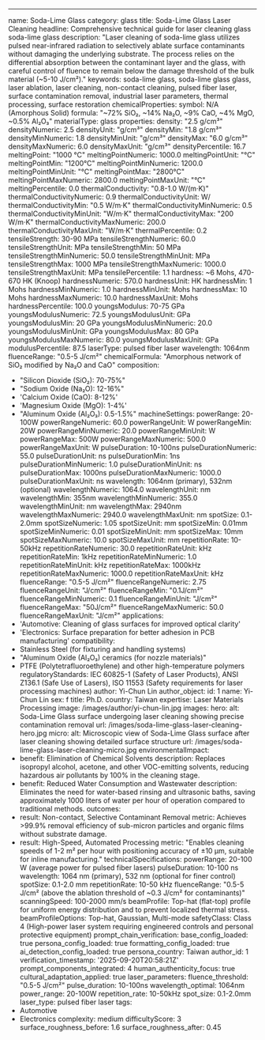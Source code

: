 ---
name: Soda-Lime Glass
category: glass
title: Soda-Lime Glass Laser Cleaning
headline: Comprehensive technical guide for laser cleaning glass soda-lime glass
description: "Laser cleaning of soda-lime glass utilizes pulsed near-infrared radiation to selectively ablate surface contaminants without damaging the underlying substrate. The process relies on the differential absorption between the contaminant layer and the glass, with careful control of fluence to remain below the damage threshold of the bulk material (~5-10 J/cm²)."
keywords: soda-lime glass, soda-lime glass glass, laser ablation, laser cleaning,
  non-contact cleaning, pulsed fiber laser, surface contamination removal, industrial
  laser parameters, thermal processing, surface restoration
chemicalProperties:
  symbol: N/A (Amorphous Solid)
  formula: "~72% SiO₂, ~14% Na₂O, ~9% CaO, ~4% MgO, ~0.5% Al₂O₃"
  materialType: glass
properties:
  density: "2.5 g/cm³"
  densityNumeric: 2.5
  densityUnit: "g/cm³"
  densityMin: "1.8 g/cm³"
  densityMinNumeric: 1.8
  densityMinUnit: "g/cm³"
  densityMax: "6.0 g/cm³"
  densityMaxNumeric: 6.0
  densityMaxUnit: "g/cm³"
  densityPercentile: 16.7
  meltingPoint: "1000 °C"
  meltingPointNumeric: 1000.0
  meltingPointUnit: "°C"
  meltingPointMin: "1200°C"
  meltingPointMinNumeric: 1200.0
  meltingPointMinUnit: "°C"
  meltingPointMax: "2800°C"
  meltingPointMaxNumeric: 2800.0
  meltingPointMaxUnit: "°C"
  meltingPercentile: 0.0
  thermalConductivity: "0.8-1.0 W/(m·K)"
  thermalConductivityNumeric: 0.9
  thermalConductivityUnit: W/
  thermalConductivityMin: "0.5 W/m·K"
  thermalConductivityMinNumeric: 0.5
  thermalConductivityMinUnit: "W/m·K"
  thermalConductivityMax: "200 W/m·K"
  thermalConductivityMaxNumeric: 200.0
  thermalConductivityMaxUnit: "W/m·K"
  thermalPercentile: 0.2
  tensileStrength: 30-90 MPa
  tensileStrengthNumeric: 60.0
  tensileStrengthUnit: MPa
  tensileStrengthMin: 50 MPa
  tensileStrengthMinNumeric: 50.0
  tensileStrengthMinUnit: MPa
  tensileStrengthMax: 1000 MPa
  tensileStrengthMaxNumeric: 1000.0
  tensileStrengthMaxUnit: MPa
  tensilePercentile: 1.1
  hardness: ~6 Mohs, 470-670 HK (Knoop)
  hardnessNumeric: 570.0
  hardnessUnit: HK
  hardnessMin: 1 Mohs
  hardnessMinNumeric: 1.0
  hardnessMinUnit: Mohs
  hardnessMax: 10 Mohs
  hardnessMaxNumeric: 10.0
  hardnessMaxUnit: Mohs
  hardnessPercentile: 100.0
  youngsModulus: 70-75 GPa
  youngsModulusNumeric: 72.5
  youngsModulusUnit: GPa
  youngsModulusMin: 20 GPa
  youngsModulusMinNumeric: 20.0
  youngsModulusMinUnit: GPa
  youngsModulusMax: 80 GPa
  youngsModulusMaxNumeric: 80.0
  youngsModulusMaxUnit: GPa
  modulusPercentile: 87.5
  laserType: pulsed fiber laser
  wavelength: 1064nm
  fluenceRange: "0.5-5 J/cm²"
  chemicalFormula: "Amorphous network of SiO₂ modified by Na₂O and CaO"
composition:
- "Silicon Dioxide (SiO₂): 70-75%"
- "Sodium Oxide (Na₂O): 12-16%"
- 'Calcium Oxide (CaO): 8-12%'
- 'Magnesium Oxide (MgO): 1-4%'
- "Aluminum Oxide (Al₂O₃): 0.5-1.5%"
machineSettings:
  powerRange: 20-100W
  powerRangeNumeric: 60.0
  powerRangeUnit: W
  powerRangeMin: 20W
  powerRangeMinNumeric: 20.0
  powerRangeMinUnit: W
  powerRangeMax: 500W
  powerRangeMaxNumeric: 500.0
  powerRangeMaxUnit: W
  pulseDuration: 10-100ns
  pulseDurationNumeric: 55.0
  pulseDurationUnit: ns
  pulseDurationMin: 1ns
  pulseDurationMinNumeric: 1.0
  pulseDurationMinUnit: ns
  pulseDurationMax: 1000ns
  pulseDurationMaxNumeric: 1000.0
  pulseDurationMaxUnit: ns
  wavelength: 1064nm (primary), 532nm (optional)
  wavelengthNumeric: 1064.0
  wavelengthUnit: nm
  wavelengthMin: 355nm
  wavelengthMinNumeric: 355.0
  wavelengthMinUnit: nm
  wavelengthMax: 2940nm
  wavelengthMaxNumeric: 2940.0
  wavelengthMaxUnit: nm
  spotSize: 0.1-2.0mm
  spotSizeNumeric: 1.05
  spotSizeUnit: mm
  spotSizeMin: 0.01mm
  spotSizeMinNumeric: 0.01
  spotSizeMinUnit: mm
  spotSizeMax: 10mm
  spotSizeMaxNumeric: 10.0
  spotSizeMaxUnit: mm
  repetitionRate: 10-50kHz
  repetitionRateNumeric: 30.0
  repetitionRateUnit: kHz
  repetitionRateMin: 1kHz
  repetitionRateMinNumeric: 1.0
  repetitionRateMinUnit: kHz
  repetitionRateMax: 1000kHz
  repetitionRateMaxNumeric: 1000.0
  repetitionRateMaxUnit: kHz
  fluenceRange: "0.5-5 J/cm²"
  fluenceRangeNumeric: 2.75
  fluenceRangeUnit: "J/cm²"
  fluenceRangeMin: "0.1J/cm²"
  fluenceRangeMinNumeric: 0.1
  fluenceRangeMinUnit: "J/cm²"
  fluenceRangeMax: "50J/cm²"
  fluenceRangeMaxNumeric: 50.0
  fluenceRangeMaxUnit: "J/cm²"
applications:
- 'Automotive: Cleaning of glass surfaces for improved optical clarity'
- 'Electronics: Surface preparation for better adhesion in PCB manufacturing'
compatibility:
- Stainless Steel (for fixturing and handling systems)
- "Aluminum Oxide (Al₂O₃) ceramics (for nozzle materials)"
- PTFE (Polytetrafluoroethylene) and other high-temperature polymers
regulatoryStandards: IEC 60825-1 (Safety of Laser Products), ANSI Z136.1 (Safe Use
  of Lasers), ISO 11553 (Safety requirements for laser processing machines)
author: Yi-Chun Lin
author_object:
  id: 1
  name: Yi-Chun Lin
  sex: f
  title: Ph.D.
  country: Taiwan
  expertise: Laser Materials Processing
  image: /images/author/yi-chun-lin.jpg
images:
  hero:
    alt: Soda-Lime Glass surface undergoing laser cleaning showing precise contamination
      removal
    url: /images/soda-lime-glass-laser-cleaning-hero.jpg
  micro:
    alt: Microscopic view of Soda-Lime Glass surface after laser cleaning showing
      detailed surface structure
    url: /images/soda-lime-glass-laser-cleaning-micro.jpg
environmentalImpact:
- benefit: Elimination of Chemical Solvents
  description: Replaces isopropyl alcohol, acetone, and other VOC-emitting solvents,
    reducing hazardous air pollutants by 100% in the cleaning stage.
- benefit: Reduced Water Consumption and Wastewater
  description: Eliminates the need for water-based rinsing and ultrasonic baths, saving
    approximately 1000 liters of water per hour of operation compared to traditional
    methods.
outcomes:
- result: Non-contact, Selective Contaminant Removal
  metric: Achieves >99.9% removal efficiency of sub-micron particles and organic films
    without substrate damage.
- result: High-Speed, Automated Processing
  metric: "Enables cleaning speeds of 1-2 m² per hour with positioning accuracy of ±10 µm, suitable for inline manufacturing."
technicalSpecifications:
  powerRange: 20-100 W (average power for pulsed fiber lasers)
  pulseDuration: 10-100 ns
  wavelength: 1064 nm (primary), 532 nm (optional for finer control)
  spotSize: 0.1-2.0 mm
  repetitionRate: 10-50 kHz
  fluenceRange: "0.5-5 J/cm² (above the ablation threshold of ~0.3 J/cm² for contaminants)"
  scanningSpeed: 100-2000 mm/s
  beamProfile: Top-hat (flat-top) profile for uniform energy distribution and to prevent
    localized thermal stress.
  beamProfileOptions: Top-hat, Gaussian, Multi-mode
  safetyClass: Class 4 (High-power laser system requiring engineered controls and
    personal protective equipment)
prompt_chain_verification:
  base_config_loaded: true
  persona_config_loaded: true
  formatting_config_loaded: true
  ai_detection_config_loaded: true
  persona_country: Taiwan
  author_id: 1
  verification_timestamp: '2025-09-20T20:58:21Z'
  prompt_components_integrated: 4
  human_authenticity_focus: true
  cultural_adaptation_applied: true
laser_parameters:
  fluence_threshold: "0.5-5 J/cm²"
  pulse_duration: 10-100ns
  wavelength_optimal: 1064nm
  power_range: 20-100W
  repetition_rate: 10-50kHz
  spot_size: 0.1-2.0mm
  laser_type: pulsed fiber laser
tags:
- Automotive
- Electronics
complexity: medium
difficultyScore: 3
surface_roughness_before: 1.6
surface_roughness_after: 0.45
